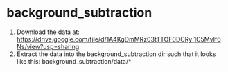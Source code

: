 # background_subtraction

1. Download the data at: https://drive.google.com/file/d/1A4KgDmMRz03tTTOF0DCRy_1C5MvIf6Ns/view?usp=sharing
2. Extract the data into the background_subtraction dir such that it looks like this: background_subtraction/data/*

